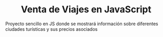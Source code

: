<h1 align="center"> Venta de Viajes en JavaScript </h1>
Proyecto sencillo en JS donde se mostrará información sobre diferentes ciudades turísticas y sus precios asociados
